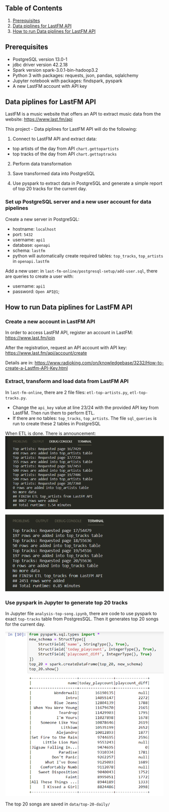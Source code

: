 ## Table of Contents
1. [Prerequisites](#Prerequisites)
2. [Data piplines for LastFM API](#data-piplines-for-lastfm-api)
3. [How to run Data piplines for LastFM API](#how-to-run-data-piplines-for-lastfm-api)

## Prerequisites
- PostgreSQL version 13.0-1
- jdbc driver version 42.2.18
- Spark version spark-3.0.1-bin-hadoop3.2
- Python 3 with packages: requests, json, pandas, sqlalchemy
- Jupyter notebook with packages: findspark, pyspark
- A new LastFM account with API key

## Data piplines for LastFM API
LastFM is a music website that offers an API to extract music data from the website: https://www.last.fm/api

This project - Data piplines for LastFM API will do the following:
1. Connect to LastFM API and extract data: 
  - top artists of the day from API `chart.gettopartists`
  - top tracks of the day from API `chart.gettoptracks`

2. Perform data transformation

3. Save transformed data into PostgreSQL

4. Use pyspark to extract data in PostgreSQL and generate a simple report of top 20 tracks for the current day.

### Set up PostgreSQL server and a new user account for data pipelines
Create a new server in PostgreSQL:
- hostname: `localhost`
- port: `5432`
- username: `api1`
- database: `openapi`
- schema: `lastfm`
- python will automatically create required tables: `top_tracks`, `top_artists` in `openapi.lastfm`

Add a new user: in `last-fm-online/postgresql-setup/add-user.sql`, there are queries to create a user with:
- username: `api1` 
- password: `Open API@1`;

## How to run Data piplines for LastFM API
### Create a new account in LastFM API
In order to access LastFM API, register an account in LastFM: https://www.last.fm/join

After the registration, request an API account with API key: https://www.last.fm/api/account/create

Details are in: https://www.radioking.com/on/knowledgebase/3232/How-to-create-a-Lastfm-API-Key.html

### Extract, transform and load data from LastFM API
In `last-fm-online`, there are 2 file files: `etl-top-artists.py`, `etl-top-tracks.py`. 
- Change the `api_key` value at line 23/24 with the provided API key from LastFM. Then run them to perform ETL.
- If there are no tables: `top_tracks`, `top_artists`. The file `sql_queries` is run to create these 2 tables in PostgreSQL

When ETL is done. There is announcement:
  ![ETL Artists](./images/artists.png)

  ![ETL Tracks](./images/tracks.png)

### Use pyspark in Jupyter to generate top 20 tracks
In Jupyter file `analysis-top-song.ipynb`, there are code to use pyspark to exact `top-tracks` table from PostgresSQL. Then it generates top 20 songs for the current day.

  ![Top 20 Songs](./images/top-20.png)

The top 20 songs are saved in `data/top-20-daily/`
